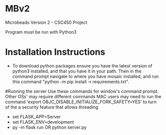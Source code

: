 # MBv2
Microbeads Version 2 - CSC450 Project

Program must be run with Python3

# Installation Instructions
* To download python packages ensure you have the latest version of python3 installed, and that you have it in your path. Then in the command prompt navigate to where you have mosaic installed, and run this command "python -m pip install -r requirements.txt".

#Running the server
Use these commands for window's command prompt. Other OSs' may require different commands
MAC users may need to run the command 'export OBJC_DISABLE_INITIALIZE_FORK_SAFETY=YES' to turn of
the a security feature that allows threading
* set FLASK_APP=Server
* set FLASK_ENV=development
* py -m flask run OR python server.py

